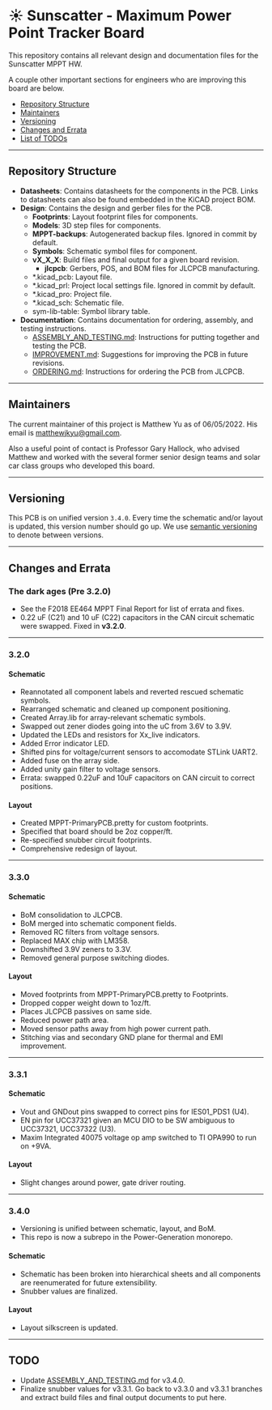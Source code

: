 # :sunny: Sunscatter - Maximum Power Point Tracker Board

This repository contains all relevant design and documentation files for the
Sunscatter MPPT HW.

A couple other important sections for engineers who are improving this board are
below.

- [Repository Structure](#Repository-Structure)
- [Maintainers](#Maintainers)
- [Versioning](#Versioning)
- [Changes and Errata](#Changes-and-Errata)
- [List of TODOs](#TODO)

---

## Repository Structure

- **Datasheets**: Contains datasheets for the components in the PCB. Links to
  datasheets can also be found embedded in the KiCAD project BOM.
- **Design**: Contains the design and gerber files for the PCB.
  - **Footprints**: Layout footprint files for components.
  - **Models**: 3D step files for components.
  - **MPPT-backups**: Autogenerated backup files. Ignored in commit by default.
  - **Symbols**: Schematic symbol files for component.
  - **vX_X_X**: Build files and final output for a given board revision.
    - **jlcpcb**: Gerbers, POS, and BOM files for JLCPCB manufacturing.
  - *.kicad_pcb: Layout file.
  - *.kicad_prl: Project local settings file. Ignored in commit by default.
  - *.kicad_pro: Project file.
  - *.kicad_sch: Schematic file.
  - sym-lib-table: Symbol library table.
- **Documentation**: Contains documentation for ordering, assembly, and testing
  instructions.
  - [ASSEMBLY_AND_TESTING.md](Documentation/ASSEMBLY_AND_TESTING.md): Instructions for putting together and testing the PCB.
  - [IMPROVEMENT.md](Documentation/IMPROVEMENT.md): Suggestions for improving the PCB in future revisions.
  - [ORDERING.md](Documentation/ORDERING.md): Instructions for ordering the PCB from JLCPCB.

---

## Maintainers

The current maintainer of this project is Matthew Yu as of 06/05/2022. His email
is matthewjkyu@gmail.com. 

Also a useful point of contact is Professor Gary Hallock, who advised Matthew
and worked with the several former senior design teams and solar car class
groups who developed this board.

---

## Versioning

This PCB is on unified version `3.4.0`. Every time the schematic and/or layout
is updated, this version number should go up. We use [semantic
versioning](https://semver.org/) to denote between versions.  

---

## Changes and Errata

### The dark ages (Pre 3.2.0)
  - See the F2018 EE464 MPPT Final Report for list of errata and fixes.
  - 0.22 uF (C21) and 10 uF (C22) capacitors in the CAN circuit schematic were
    swapped. Fixed in **v3.2.0**.

---
### 3.2.0
#### Schematic
- Reannotated all component labels and reverted rescued schematic symbols.
- Rearranged schematic and cleaned up component positioning.
- Created Array.lib for array-relevant schematic symbols.
- Swapped out zener diodes going into the uC from 3.6V to 3.9V.
- Updated the LEDs and resistors for Xx_live indicators.
- Added Error indicator LED.
- Shifted pins for voltage/current sensors to accomodate STLink UART2.
- Added fuse on the array side.
- Added unity gain filter to voltage sensors.
- Errata: swapped 0.22uF and 10uF capacitors on CAN circuit to correct positions.
#### Layout
- Created MPPT-PrimaryPCB.pretty for custom footprints.
- Specified that board should be 2oz copper/ft.
- Re-specified snubber circuit footprints.
- Comprehensive redesign of layout.

---
### 3.3.0
#### Schematic
- BoM consolidation to JLCPCB.
- BoM merged into schematic component fields.
- Removed RC filters from voltage sensors.
- Replaced MAX chip with LM358.
- Downshifted 3.9V zeners to 3.3V.
- Removed general purpose switching diodes.
#### Layout
- Moved footprints from MPPT-PrimaryPCB.pretty to Footprints.
- Dropped copper weight down to 1oz/ft.
- Places JLCPCB passives on same side.
- Reduced power path area.
- Moved sensor paths away from high power current path.
- Stitching vias and secondary GND plane for thermal and EMI improvement.

---
### 3.3.1
#### Schematic
- Vout and GNDout pins swapped to correct pins for IES01_PDS1 (U4).
- EN pin for UCC37321 given an MCU DIO to be SW ambiguous to UCC37321, UCC37322 (U3).
- Maxim Integrated 40075 voltage op amp switched to TI OPA990 to run on +9VA.
#### Layout
- Slight changes around power, gate driver routing.

---
### 3.4.0
- Versioning is unified between schematic, layout, and BoM.
- This repo is now a subrepo in the Power-Generation monorepo.
#### Schematic
- Schematic has been broken into hierarchical sheets and all components are
  reenumerated for future extensibility.
- Snubber values are finalized.
#### Layout
- Layout silkscreen is updated.

---

## TODO

- Update [ASSEMBLY_AND_TESTING.md](Documentation/ASSEMBLY_AND_TESTING.md) for v3.4.0.
- Finalize snubber values for v3.3.1. Go back to v3.3.0 and v3.3.1 branches and
  extract build files and final output documents to put here.
